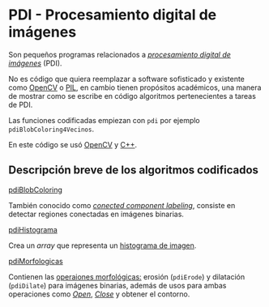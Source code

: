 # PDI - Procesamiento digital de imágenes

Son pequeños programas relacionados a [*procesamiento digital de imágenes*](https://en.wikipedia.org/wiki/Digital_image_processing) (PDI).

No es código que quiera reemplazar a software sofisticado y existente como [OpenCV](https://opencv.org/) o [PIL](http://www.pythonware.com/products/pil/), en cambio tienen propósitos académicos, una manera de mostrar como se escribe en código algoritmos pertenecientes a tareas de PDI.

Las funciones codificadas empiezan con `pdi` por ejemplo `pdiBlobColoring4Vecinos`.

En este código se usó [OpenCV](https://opencv.org/) y [C++](https://gcc.gnu.org/).

## Descripción breve de los algoritmos codificados

[pdiBlobColoring](./pdiBlobColoring/)

También conocido como [*conected component labeling*](https://en.wikipedia.org/wiki/Connected-component_labeling), consiste en detectar regiones conectadas en imágenes binarias.

[pdiHistograma](./pdiHistograma/)

Crea un *array* que representa un [histograma de imagen](https://en.wikipedia.org/wiki/Image_histogram).

[pdiMorfologicas](./pdiMorfologicas/)

Contienen las [operaiones morfológicas:]( https://en.wikipedia.org/wiki/Mathematical_morphology ) erosión (`pdiErode`) y dilatación (`pdiDilate`) para imágenes binarias, además de usos para ambas operaciones como [*Open*](https://en.wikipedia.org/wiki/Opening_(morphology)), [*Close*](https://en.wikipedia.org/wiki/Closing_(morphology)) y obtener el contorno.
